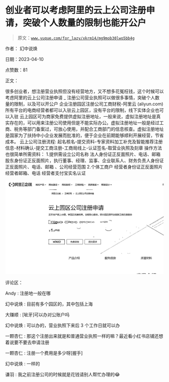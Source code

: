 # 创业者可以考虑阿里的云上公司注册申请，突破个人数量的限制也能开公户

> 原文：[`www.yuque.com/for_lazy/xkrm14/mg9mob30lwo5bb4g`](https://www.yuque.com/for_lazy/xkrm14/mg9mob30lwo5bb4g)

作者： 幻中说焕

日期：2023-04-10

点赞数：81

正文：

很多创业者，想注册营业执照但没有经营地方，又不想多花冤枉钱，这个时候可以考虑阿里的云上公司注册申请 _ 注册公司营业执照可以做很多事情，突破个人数量的限制，以及可以开公户 企业注册园区注册公司工商财税-阿里云 (aliyun.com) 所有平台的电商经营者都可以入驻云上园区，没有平台的限制，线下实体企业也可以入驻 云上园区可为商家免费提供虚拟注册地址，一般来说，虚拟注册地址是真实存在的，可以用来注册公司使用但是不能实际办公。虚拟注册地址一般是经过工商、税务等部门备案过，可放心使用，并配合工商部门的信息核查。虚拟注册地址是国家为了扶持中小企业发展而批准的，便于企业在前期能够顺利开展经营，节省成本。 云上公司注册流程: 起名核名-提交资料-专家资料加工补充及智能推荐注册信息-材料确认-提交工商注册-工商局线上-认证签名-取营业执照及刻章 操作方法也很简单所需资料： 1.提供需设立公司名称 法人身份证正反面照片、电话、邮箱 股东身份证正反面照片，执行董事、经理、监事、企业联系人、财务负责人身份证正反面照片、电话、邮箱 、公司经营范围 2.个体工商户 经营者身份证正反面照片 经营者邮箱、电话 经营者支付宝实名认证

![](img/08839384a8aa13bab44b53fece8d89fd.png)

评论区：

Andy : 注册地一般在哪

幻中说焕 : 目前有多个园区的，其中包括上海

大赚顺 : [呲牙]可以办对公账户吗

幻中说焕 : 可以办的，营业执照下来后 3 个工作日就可以办

一颗杏仁 : 那这个注册出来就是和普通营业执照一样的嘛？最近看小红书店铺还想着说要不要去申请注册

一颗杏仁 : 注册一个费用是多少呀[握手]

幻中说焕 : 一样的

谦羽 : 我之前注册公司的时候就是花钱请别人帮忙办理的😂



